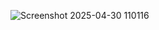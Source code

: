 ![Screenshot 2025-04-30 110116](https://github.com/user-attachments/assets/514c4abd-703b-4216-825f-c0fe2e70fa31)

